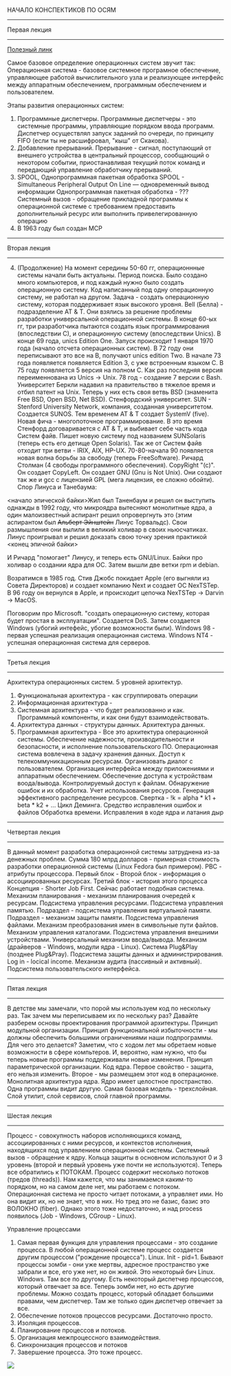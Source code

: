 НАЧАЛО КОНСПЕКТИКОВ ПО ОСЯМ

---

Первая лекция

---

[Полезный линк](https://studfiles.net/preview/1910846/)

Самое базовое определение операционных систем звучит так:
Операционная система - базовое системное програмное обеспечение, управляющее работой вычислительного узла и реализующее интерфейс между аппаратным обеспечением, программным обеспечением и пользователем.

Этапы развития операционных систем:
1. Программные диспетчеры. 
Программные диспетчеры - это системные программы, управляющие порядком ввода программ. Диспетчер осуществлял запуск заданий по очереди, по принципу FIFO (если ты не расшифровал, "кыш" от Скакова).
2. Добавление прерываний.
Прерывание - сигнал, поступающий от внешнего устройства в центральный процессор, сообщающий о некотором событии, приостанавливая текущий поток команд и передающий управление обработчику прерываний.
3. SPOOL, Однопрограммная пакетная обработка
SPOOL - Simultaneous Peripheral Output On Line — одновременный вывод информации
Однопрограммная пакетная обработка - ???
Системный вызов - обращение прикладной программы к операционной системе с требованием предоставить дополнительный ресурс или выполнить привелегированную операцию
4. В 1963 году был создан MCP

---

Вторая лекция

---

4. (Продолжение) 
На момент середины 50-60 гг, операционнные системы начали быть актуальны. Период поиска. Было создано много компьютеров, и под каждый нужно было создать операционную систему. Код написанный под одну операционную систему, не работал на другом. Задача - создать операционную систему, которая поддерживает язык высокого уровня. Bell (Белла) - подразделение AT & T. Они взялись за решение проблемы разработки универсальной операционной системы. В конце 60-ых гг, три разработчика пытаются создать язык программирования (впоследствии С), и операционную систему (впоследствии Unics). В конце 69 года, unics Edition One. Запуск происходит 1 января 1970 года (начало отсчета операционных систем). В 72 году они переписывают это все на B, получают unics edition Two. В начале 73 года появляется появляется Edition 3, с уже встроенным языком С. В 75 году появляется 5 версия на полном С. Как раз последняя версия переименнована из Unics -> Unix. 78 год - создание 7 версии с Bash. Университет Беркли надавил на правительство в тяжелое время и отбил патент на Unix. Теперь у них есть своя ветвь BSD (знаменита Free BSD, Open BSD, Net BSD). Стенфордский университет. SUN - Stenford University Network, компания, созданная университетом. Создается SUNOS. Тем временем AT & T создает SystemV (five). Новая фича - многопоточное программирование. В это время Стенфорд договаривается с AT & T, и выбивает себе часть кода Систем файв. Пишет новую систему под названием SUNSolaris (теперь есть его детище Open Solaris). Так же от Систем файв отходит три ветви - IRIX, AIX, HP-UX. 70-80-начала 90 появляется новая волна борьбы за свободу (теперь FreeSoftware). Ричард Столман (4 свободы программного обеспечения). CopyRight "(c)". Он создает CopyLeft. Он создает GNU (Gnu is Not Unix). Они создают так же и gcc c лицензией GPL (мега лицензия, ее сложно обойти). Спор Линуса и Танебаума:

<начало эпической байки>Жил был Таненбаум и решил он выступить однажды в 1992 году, что микроядра вытесняют монолитные ядра, а один малоизвестный аспирант решил опровергнуть это (этим аспирантом был ~~Альберт Эйнштейн~~ Линус Торвальдс). Свои размышления они вылили в великий холивар в своих ньюсчатиках. Линус проигрывал и решил доказать свою точку зрения практикой <конец эпичной байки>

И Ричард "помогает" Линусу, и теперь есть GNU/Linux. Байки про холивар о создании ядра для ОС. Затем вышли две ветки rpm и debian. 

Возратимся в 1985 год. Стив Джобс покидает Apple (его выгняли из Совета Директоров) и создает компанию Next и создает ОС NexTSTep. В 96 году он вернулся в Apple, и происходит цепочка NexTSTep -> Darvin -> MacOS.

Поговорим про Microsoft. "создать операционную систему, которая будет простая в эксплуатации". Создается DoS. Затем создается Windows (убогий интефейс, убогие возможности были). Windows 98 - первая успешная реализация операционная система. Windows NT4 - успешная операционная система для серверов. 

---

Третья лекция

---

Архитектура операционных систем. 
5 уровней архитектур. 
1. Функциональная архитектура - как сгруппировать операции
2. Информационная архитектура - 
3. Системная архитектура - что будет реализованно и как. Программный компоненты, и как они будут взаимодействовать.
4. Архитектура данных - структуры данных. Архитектура данных. 
5. Программная архитектура - 
Все это архитектура операционной системы. Обеспечение надежности, производительности и безопасности, и исполнение пользовательского ПО. Операционная система вовлечена в задачу хранения данных. Доступ к телекоммуникационным ресурсам. Организовать диалог с пользователем. Организация интерфейса между приложениями и аппаратным обеспечением. Обеспечение доступа к устройствам воода/вывода. Контролируемый доступ к файлам. Обнаружение ошибок и их обработка. Учет использования ресурсов. Генерация эффективного распределение ресурсов.
Свертка  - !k = alpha * k1 + beta * k2 + ...
Цикл Деминга. Средство исправления ошибок и файлов
Обработка времени. Исправления в коде ядра и латания дыр

---

Четвертая лекция

---

В данный момент разработка операционной системы затруднена из-за денежных проблем. Сумма 180 млрд долларов - примерная стоимость разработки операционной системы (Linux Fedora был примером). РВС - атрибуты процессора.
Первый блок - 
Второй блок - информация о ассоциированных ресурсах.
Третий блок - история этого процесса
Концепция - Shorter Job First. Сейчас работает подобная система. 
Механизм планирования - механизм планирования очередей к ресурсам. 
Подсистема управления ресурсами.
Подсистема управления памятью. Подраздел - подсистема управления виртуальной памяти. Подраздел - механизм защиты памяти. 
Подсистема управления файлами. Механизм преобразования имен в символьные пути файлов. Механизм управления каталогами. 
Подсистема управления внешними устройствами. Универсальный механизм ввода/вывода. Механизм (драйверов - Windows, модули ядра - Linux). Система Plug&Play (позднее Plug&Pray). Подсистема защиты данных и администрирования. Log in - locical income. Механизм аудита (пассивный и активный). Подсистема пользовательского интерфейса.

--- 

Пятая лекция

---

В детстве мы замечали, что порой мы используем код по нескольку раз. Так зачем мы переписываем их по нескольку раз? Давайте разберем основы проектирования программой архитектуры. Принцип модульной организации. Принцип функциональной избыточности - мы должны обеспечить большими ограничениями наши подпрограммы. Для чего это делается? Заметим, что с ходом лет мы обретаем новые возможности в сфере компьтеров. И, вероятно, нам нужно, что бы теперь новые программы поддерживали новые изменения. Принцип параметрической организации. Код ядра. Первое свойство - защита, его нельзя изменить. Второе - мы размещаем этот код в операционке. Монолитная архитектура ядра. Ядро имеет целостное пространство. Одна программы видит другую. Самая базовая модель - трехслойная. Слой утилит, слой сервисов, слой главной программы. 

---

Шестая лекция

---

Процесс - совокупность наборов исполняющихся команд, ассоциированных с ними ресурсов, и контекстов исполнения, находящихся под управлением операционной системы. Системный вызов - обращение к ядру. Кольца защиты в основном используют 0 и 3 уровень (второй и первый уровень уже почти не используются). Теперь все обратились к ПОТОКАМ. Процесс содержит несколько потоков (тредов (threads)). Нам кажется, что мы занимаемся каким-то порядком, но на самом деле нет, мы работаем с потоком. Операционная система не просто читает потоками, а управляет ими. Но она видит их, но не знает, что в них. Но тред это не базис, базис это ВОЛОКНО (fiber). Однако этого тоже недостаточно, и над process появилось (Job - Windows, CGroup - Linux). 

Управление процессами

1. Самая первая функция для управления процессами - это создание процесса. В любой операционной системе процесс создается другим процессом ("рождение процесса"). 
    Linux. Init - pid=1. Бывают процессы зомби - они уже мертвы, адресное пространство уже забрали и все, его уже нет, но он живой. Это некоторый бич Linux.
    Windows. Там все по другому. Есть некоторый диспетчер процессов, который отвечает за все. Теперь зомби нет, но есть другие проблемы. Можно создать процесс, который обладает большими правами, чем диспетчер. Там же только один диспетчер отвечает за все.
2. Обеспечение потоков процессов ресурсами. Достаточно просто.
3. Изоляция процессов.
4. Планирование процессов и потоков. 
5. Организация межпроцессного взаимодействия. 
6. Синхронизация процессов и потоков
7. Завершение процесса. Это тоже процесс. 

![](https://i.imgur.com/HCgr302.jpg)
